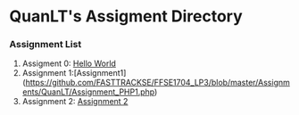 # QuanLT's Assigment Directory

### Assignment List

1. Assigment 0: [Hello World](https://github.com/FASTTRACKSE/FFSE1704_LP3/blob/master/Assignments/QuanLT/hello.html)
2. Assignment 1:[Assignment1] (https://github.com/FASTTRACKSE/FFSE1704_LP3/blob/master/Assignments/QuanLT/Assignment_PHP1.php)
3. Assignment 2: [Assignment 2](https://github.com/FASTTRACKSE/FFSE1704_LP3/blob/master/Assignments/QuanLT/Assignment_PHP2.php)
